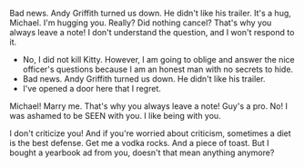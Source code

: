 Bad news. Andy Griffith turned us down. He didn't like his trailer. It's a hug, Michael. I'm hugging you. Really? Did nothing cancel? That's why you always leave a note! I don't understand the question, and I won't respond to it.

* No, I did not kill Kitty. However, I am going to oblige and answer the nice officer's questions because I am an honest man with no secrets to hide.
* Bad news. Andy Griffith turned us down. He didn't like his trailer.
* I've opened a door here that I regret.

Michael! Marry me. That's why you always leave a note! Guy's a pro. No! I was ashamed to be SEEN with you. I like being with you.

I don't criticize you! And if you're worried about criticism, sometimes a diet is the best defense. Get me a vodka rocks. And a piece of toast. But I bought a yearbook ad from you, doesn't that mean anything anymore?
